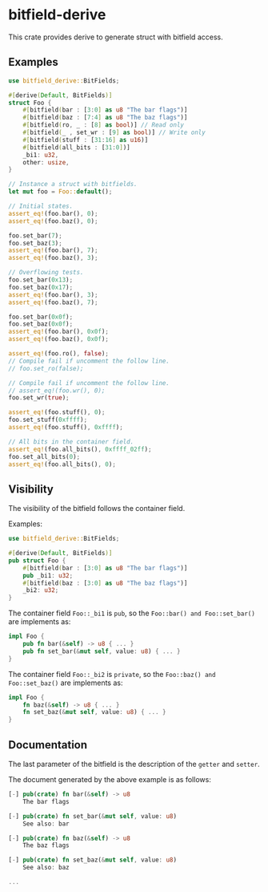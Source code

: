 bitfield-derive
===============

This crate provides derive to generate struct with bitfield access.

Examples
--------

```rust
use bitfield_derive::BitFields;

#[derive(Default, BitFields)]
struct Foo {
    #[bitfield(bar : [3:0] as u8 "The bar flags")]
    #[bitfield(baz : [7:4] as u8 "The baz flags")]
    #[bitfield(ro, _ : [8] as bool)] // Read only
    #[bitfield(_ , set_wr : [9] as bool)] // Write only
    #[bitfield(stuff : [31:16] as u16)]
    #[bitfield(all_bits : [31:0])]
    _bi1: u32,
    other: usize,
}

// Instance a struct with bitfields.
let mut foo = Foo::default();

// Initial states.
assert_eq!(foo.bar(), 0);
assert_eq!(foo.baz(), 0);

foo.set_bar(7);
foo.set_baz(3);
assert_eq!(foo.bar(), 7);
assert_eq!(foo.baz(), 3);

// Overflowing tests.
foo.set_bar(0x13);
foo.set_baz(0x17);
assert_eq!(foo.bar(), 3);
assert_eq!(foo.baz(), 7);

foo.set_bar(0x0f);
foo.set_baz(0x0f);
assert_eq!(foo.bar(), 0x0f);
assert_eq!(foo.baz(), 0x0f);

assert_eq!(foo.ro(), false);
// Compile fail if uncomment the follow line.
// foo.set_ro(false);

// Compile fail if uncomment the follow line.
// assert_eq!(foo.wr(), 0);
foo.set_wr(true);

assert_eq!(foo.stuff(), 0);
foo.set_stuff(0xffff);
assert_eq!(foo.stuff(), 0xffff);

// All bits in the container field.
assert_eq!(foo.all_bits(), 0xffff_02ff);
foo.set_all_bits(0);
assert_eq!(foo.all_bits(), 0);
```

Visibility
----------

The visibility of the bitfield follows the container field.

Examples:

```rust
use bitfield_derive::BitFields;

#[derive(Default, BitFields)]
pub struct Foo {
    #[bitfield(bar : [3:0] as u8 "The bar flags")]
    pub _bi1: u32;
    #[bitfield(baz : [3:0] as u8 "The baz flags")]
    _bi2: u32;
}
```

The container field `Foo::_bi1` is `pub`, so the `Foo::bar() and Foo::set_bar()` are implements as:

```rust
impl Foo {
    pub fn bar(&self) -> u8 { ... }
    pub fn set_bar(&mut self, value: u8) { ... }
}
```

The container field `Foo::_bi2` is `private`, so the `Foo::baz() and Foo::set_baz()` are implements as:

```rust
impl Foo {
    fn baz(&self) -> u8 { ... }
    fn set_baz(&mut self, value: u8) { ... }
}
```

Documentation
-------------

The last parameter of the bitfield is the description of the `getter` and `setter`.

The document generated by the above example is as follows:

```rust
[-] pub(crate) fn bar(&self) -> u8
    The bar flags

[-] pub(crate) fn set_bar(&mut self, value: u8)
    See also: bar

[-] pub(crate) fn baz(&self) -> u8
    The baz flags

[-] pub(crate) fn set_baz(&mut self, value: u8)
    See also: baz

...
```
